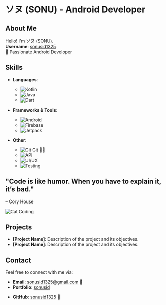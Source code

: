 # ソヌ (SONU) - Android Developer

## About Me
Hello! I'm ソヌ (SONU).  
**Username**: [sonusid1325](https://github.com/sonusid1325)  
🚀 Passionate Android Developer

## Skills
- **Languages**: 
  - ![Kotlin](https://img.shields.io/badge/-Kotlin-7F52FF?style=flat&logo=kotlin&logoColor=white)  
  - ![Java](https://img.shields.io/badge/-Java-007396?style=flat&logo=java&logoColor=white)   
  - ![Dart](https://img.shields.io/badge/-Dart-0175C2?style=flat&logo=dart&logoColor=white)  
  
- **Frameworks & Tools**:
  - ![Android](https://img.shields.io/badge/-Android-3DDC84?style=flat&logo=android&logoColor=white) 
  - ![Firebase](https://img.shields.io/badge/-Firebase-FFCB2F?style=flat&logo=firebase&logoColor=white) 
  - ![Jetpack](https://img.shields.io/badge/-Jetpack-000000?style=flat&logo=android&logoColor=white)  

- **Other**:
  - ![Git](https://img.shields.io/badge/-Git-F05032?style=flat&logo=git&logoColor=white) Git 🧑‍💻
  - ![API](https://img.shields.io/badge/-RESTful%20API-00D15E?style=flat&logo=swagger&logoColor=white) 
  - ![UI/UX](https://img.shields.io/badge/-UI%2FUX%20Design-FF69B4?style=flat&logo=figma&logoColor=white) 
  - ![Testing](https://img.shields.io/badge/-Unit%20Testing-33CC33?style=flat&logo=jasmine&logoColor=white) 

## "Code is like humor. When you have to explain it, it’s bad."  
– Cory House

![Cat Coding](https://media.giphy.com/media/JIX9t2j0ZTN9S/giphy.gif)

## Projects
- **[Project Name]**: Description of the project and its objectives.
- **[Project Name]**: Description of the project and its objectives.

## Contact
Feel free to connect with me via:
- **Email**: sonusid1325@gmail.com 📧
- **Portfolio**: [sonusid](https://sonusid.me)
<!-- - **LinkedIn**: [LinkedIn Profile](https://www.linkedin.com/in/sonu) -->
- **GitHub**: [sonusid1325](https://github.com/sonusid1325) 🐙
